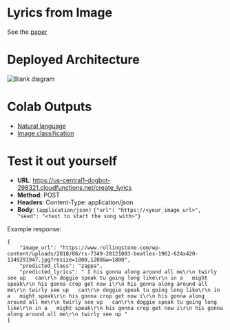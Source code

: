 # Lyrics from Image 
See the [paper](https://github.com/danwaters/lfi/blob/main/Dan%20Waters%20-%20CSCE%205218%20Final%20Project%20Report.pdf)

# Deployed Architecture
![Blank diagram](https://user-images.githubusercontent.com/780735/116029988-2b446900-a620-11eb-84b3-db2a855a7289.png)

# Colab Outputs
* [Natural language](https://github.com/danwaters/lfi/blob/main/NL%20Model%20Training%20Outputs.pdf)
* [Image classification](https://github.com/danwaters/lfi/blob/main/IC%20Model%20Training%20Outputs.pdf)

# Test it out yourself
* **URL**: https://us-central1-dogbot-298321.cloudfunctions.net/create_lyrics
* **Method**: POST
* **Headers**: Content-Type: application/json
* **Body**: `(application/json)`
`{"url": "https://<your_image_url>", "seed": "<text to start the song with>"}`

Example response:
```
{
    "image_url": "https://www.rollingstone.com/wp-content/uploads/2018/06/rs-7349-20121003-beatles-1962-624x420-1349291947.jpg?resize=1800,1200&w=1800",
    "predicted_class": "zappa",
    "predicted_lyrics": " I his gonna along around all me\r\n twirly see up   can\r\n doggie speak tu going long like\r\n in a   might speak\r\n his gonna crop get now i\r\n his gonna along around all me\r\n twirly see up   can\r\n doggie speak tu going long like\r\n in a   might speak\r\n his gonna crop get now i\r\n his gonna along around all me\r\n twirly see up   can\r\n doggie speak tu going long like\r\n in a   might speak\r\n his gonna crop get now i\r\n his gonna along around all me\r\n twirly see up "
}
```

